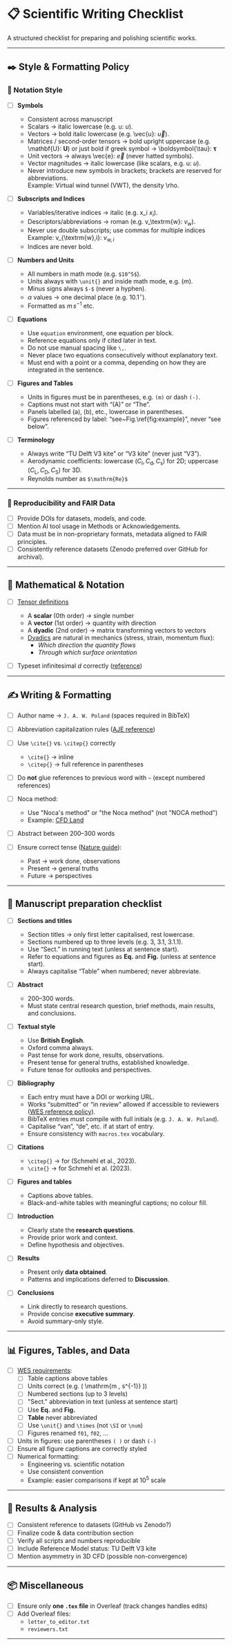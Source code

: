 # 📋 Scientific Writing Checklist

A structured checklist for preparing and polishing scientific works.

---

## ✒️ Style & Formatting Policy

### 🔢 Notation Style

- [ ] **Symbols**
  - Consistent across manuscript
  - Scalars → italic lowercase (e.g. u: $u$).
  - Vectors → bold italic lowercase (e.g. \vec{u}: $\vec{u}$).
  - Matrices / second-order tensors → bold upright uppercase (e.g. \mathbf{U}: $\mathbf{U}$)
    or just bold if greek symbol → \boldsymbol{\tau}: $\boldsymbol{\tau}$
  - Unit vectors → always \vec{e}: $\vec{e}$ (never hatted symbols).
  - Vector magnitudes → italic lowercase (like scalars, e.g. u: $u$).
  - Never introduce new symbols in brackets; brackets are reserved for abbreviations.  
    Example: Virtual wind tunnel (VWT), the density \rho.

- [ ] **Subscripts and Indices**
  - Variables/iterative indices → italic (e.g. x_i $x_i$).
  - Descriptors/abbreviations → roman (e.g. v_\textrm{w}: $v_{\textrm{w}}$).
  - Never use double subscripts; use commas for multiple indices
    Example: v_{\textrm{w},i}: $v_{\textrm{w},i}$
  - Indices are never bold.

- [ ] **Numbers and Units**
  - All numbers in math mode (e.g. `$10^5$`).
  - Units always with `\unit{}` and inside math mode, e.g. $(\unit{m})$.
  - Minus signs always `$-$` (never a hyphen).
  - $\alpha$ values → one decimal place (e.g. $10.1^\circ$).
  - Formatted as $m \, s^{-1}$ etc.

- [ ] **Equations**
  - Use `equation` environment, one equation per block.
  - Reference equations only if cited later in text.
  - Do not use manual spacing like `\,`.
  - Never place two equations consecutively without explanatory text.
  - Must end with a point or a comma, depending on how they are integrated in the sentence.

- [ ] **Figures and Tables**
  - Units in figures must be in parentheses, e.g. `(m)` or dash `(-)`.
  - Captions must not start with “(A)” or “The”.
  - Panels labelled (a), (b), etc., lowercase in parentheses.
  - Figures referenced by label: “see~Fig.\ref{fig:example}”, never “see below”.

- [ ] **Terminology**
  - Always write “TU Delft V3 kite” or “V3 kite” (never just “V3”).
  - Aerodynamic coefficients: lowercase ($C_{\mathrm{l}}, C_{\mathrm{d}}, C_{\mathrm{s}}$) for 2D; uppercase ($C_{\mathrm{L}}, C_{\mathrm{D}}, C_{\mathrm{S}}$) for 3D.
  - Reynolds number as `$\mathrm{Re}$`

---

### 🧾 Reproducibility and FAIR Data

- [ ] Provide DOIs for datasets, models, and code.
- [ ] Mention AI tool usage in Methods or Acknowledgements.
- [ ] Data must be in non-proprietary formats, metadata aligned to FAIR principles.
- [ ] Consistently reference datasets (Zenodo preferred over GitHub for archival).

---

## 📐 Mathematical & Notation

- [ ] [Tensor definitions](https://en.wikipedia.org/wiki/Tensor)  
  - A **scalar** (0th order) → single number  
  - A **vector** (1st order) → quantity with direction  
  - A **dyadic** (2nd order) → matrix transforming vectors to vectors  
  - [Dyadics](https://en.wikipedia.org/wiki/Dyadics) are natural in mechanics (stress, strain, momentum flux):  
    - *Which direction the quantity flows*  
    - *Through which surface orientation*  
- [ ] Typeset infinitesimal *d* correctly ([reference](https://en.wikipedia.org/wiki/Derivative))  


---

## ✍️ Writing & Formatting

- [ ] Author name → `J. A. W. Poland` (spaces required in BibTeX)  
- [ ] Abbreviation capitalization rules ([AJE reference](https://www.aje.com/arc/editing-tip-capitalization-when-defining-abbreviations/))  
- [ ] Use `\cite{}` vs. `\citep{}` correctly  
  - `\cite{}` → inline  
  - `\citep{}` → full reference in parentheses  
- [ ] Do **not** glue references to previous word with `~` (except numbered references)  
- [ ] Noca method:  
  - Use "Noca's method" or "the Noca method" (not "NOCA method")  
  - Example: [CFD Land](https://cfdland.com/introduction-to-dpm-breakup-models/)  

- [ ] Abstract between 200–300 words  
- [ ] Ensure correct tense ([Nature guide](https://www.nature.com/scitable/topicpage/effective-writing-13815989/)):  
  - Past → work done, observations  
  - Present → general truths  
  - Future → perspectives  

---

## 📄 Manuscript preparation checklist

- [ ] **Sections and titles**
  - Section titles → only first letter capitalised, rest lowercase.
  - Sections numbered up to three levels (e.g. 3, 3.1, 3.1.1).
  - Use “Sect.” in running text (unless at sentence start).
  - Refer to equations and figures as **Eq.** and **Fig.** (unless at sentence start).
  - Always capitalise “Table” when numbered; never abbreviate.

- [ ] **Abstract**
  - 200–300 words.
  - Must state central research question, brief methods, main results, and conclusions.

- [ ] **Textual style**
  - Use **British English**.
  - Oxford comma always.
  - Past tense for work done, results, observations.
  - Present tense for general truths, established knowledge.
  - Future tense for outlooks and perspectives.

- [ ] **Bibliography**
  - Each entry must have a DOI or working URL.
  - Works “submitted” or “in review” allowed if accessible to reviewers ([WES reference policy](https://www.wind-energy-science.net/submission.html#references)).
  - BibTeX entries must compile with full initials (e.g. `J. A. W. Poland`).
  - Capitalise “van”, “de”, etc. if at start of entry.
  - Ensure consistency with `macros.tex` vocabulary.

- [ ] **Citations**
  - `\citep{}` → for (Schmehl et al., 2023).
  - `\cite{}` → for Schmehl et al. (2023).

- [ ] **Figures and tables**
  - Captions above tables.
  - Black-and-white tables with meaningful captions; no colour fill.

- [ ] **Introduction**
  - Clearly state the **research questions**.
  - Provide prior work and context.
  - Define hypothesis and objectives.

- [ ] **Results**
  - Present only **data obtained**.
  - Patterns and implications deferred to **Discussion**.

- [ ] **Conclusions**
  - Link directly to research questions.
  - Provide concise **executive summary**.
  - Avoid summary-only style.

---

## 📊 Figures, Tables, and Data

- [ ] [WES requirements](https://www.wind-energy-science.net/submission.html#figurestables):  
  - [ ] Table captions above tables  
  - [ ] Units correct (e.g. \( \mathrm{m \, s^{-1}} \))  
  - [ ] Numbered sections (up to 3 levels)  
  - [ ] "Sect." abbreviation in text (unless at sentence start)  
  - [ ] Use **Eq.** and **Fig.**  
  - [ ] **Table** never abbreviated  
  - [ ] Use `\unit{}` and `\times` (not `\SI` or `\num`)  
  - [ ] Figures renamed `f01`, `f02`, ...  

- [ ] Units in figures: use parentheses `( )` or dash `(-)`  
- [ ] Ensure all figure captions are correctly styled  
- [ ] Numerical formatting:  
  - Engineering vs. scientific notation  
  - Use consistent convention  
  - Example: easier comparisons if kept at $10^5$ scale  

---

## 🔬 Results & Analysis

- [ ] Consistent reference to datasets (GitHub vs Zenodo?)  
- [ ] Finalize code & data contribution section  
- [ ] Verify all scripts and numbers reproducible  
- [ ] Include Reference Model status: TU Delft V3 kite  
- [ ] Mention asymmetry in 3D CFD (possible non-convergence)  

---

## 📦 Miscellaneous

- [ ] Ensure only **one `.tex` file** in Overleaf (track changes handles edits)  
- [ ] Add Overleaf files:  
  - `letter_to_editor.txt`  
  - `reviewers.txt`
    
---
